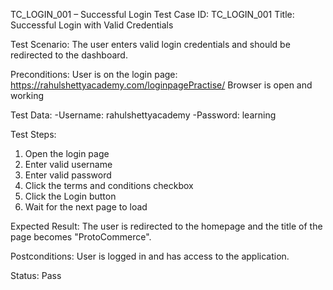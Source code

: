 TC_LOGIN_001 – Successful Login
Test Case ID: TC_LOGIN_001
Title: Successful Login with Valid Credentials

Test Scenario:
The user enters valid login credentials and should be redirected to the dashboard.

Preconditions:
User is on the login page: https://rahulshettyacademy.com/loginpagePractise/
Browser is open and working

Test Data:
-Username: rahulshettyacademy
-Password: learning

Test Steps:
1. Open the login page
2. Enter valid username
3. Enter valid password
4. Click the terms and conditions checkbox
5. Click the Login button
6. Wait for the next page to load

Expected Result:
The user is redirected to the homepage and the title of the page becomes "ProtoCommerce".

Postconditions:
User is logged in and has access to the application.

Status: Pass

